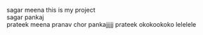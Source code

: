 sagar meena this is my project\
sagar pankaj\
prateek meena
pranav
chor 
pankajjjjj
prateek
okokookoko
lelelele